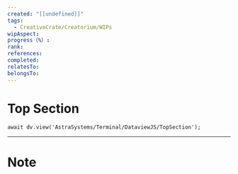```yaml
---
created: "[[undefined]]"
tags:
  - CreativeCrate/Creatorium/WIPs
wipAspect: 
progress（%）: 
rank: 
references: 
completed: 
relatesTo: 
belongsTo: 
---
```

# Top Section
```jsD
await dv.view('AstraSystems/Terminal/DataviewJS/TopSection');
```
---
# Note
